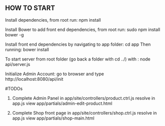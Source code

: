 ## HOW TO START

Install dependencies, from root run:
	npm install

Install Bower to add front end dependencies, from root run:
	sudo npm install bower -g

Install front end dependencies by navigating to app folder:
	cd app
Then running:
	bower install

To start server from root folder (go back a folder with cd ../) with : 
	node api/server.js


Initialize Admin Account:
	go to browser and type http://localhost:8080/api/init


#TODOs

1. 	Complete Admin Panel in app/site/controllers/product.ctrl.js 
	resolve in app.js
	view app/partials/admin-edit-product.html


2. 	Complete Shop front page in app/site/controllers/shop.ctrl.js
	resolve in app.js 
	view app/partials/shop-main.html